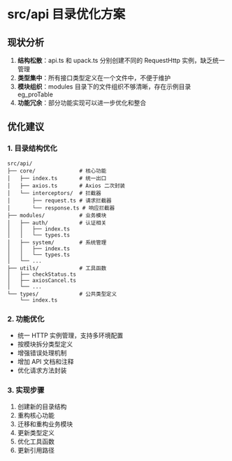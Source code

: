 # src/api 目录优化方案

## 现状分析

1. **结构松散**：api.ts 和 upack.ts 分别创建不同的 RequestHttp 实例，缺乏统一管理
2. **类型集中**：所有接口类型定义在一个文件中，不便于维护
3. **模块组织**：modules 目录下的文件组织不够清晰，存在示例目录 eg_proTable
4. **功能冗余**：部分功能实现可以进一步优化和整合

## 优化建议

### 1. 目录结构优化

```
src/api/
├── core/              # 核心功能
│   ├── index.ts       # 统一出口
│   ├── axios.ts       # Axios 二次封装
│   └── interceptors/  # 拦截器
│       ├── request.ts # 请求拦截器
│       └── response.ts # 响应拦截器
├── modules/           # 业务模块
│   ├── auth/          # 认证相关
│   │   ├── index.ts
│   │   └── types.ts
│   ├── system/        # 系统管理
│   │   ├── index.ts
│   │   └── types.ts
│   └── ...
├── utils/             # 工具函数
│   ├── checkStatus.ts
│   ├── axiosCancel.ts
│   └── ...
└── types/             # 公共类型定义
    └── index.ts
```

### 2. 功能优化

- 统一 HTTP 实例管理，支持多环境配置
- 按模块拆分类型定义
- 增强错误处理机制
- 增加 API 文档和注释
- 优化请求方法封装

### 3. 实现步骤

1. 创建新的目录结构
2. 重构核心功能
3. 迁移和重构业务模块
4. 更新类型定义
5. 优化工具函数
6. 更新引用路径
